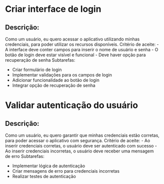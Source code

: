 # Criar interface de login
## Descrição: 
Como um usuário, eu quero acessar o aplicativo utilizando minhas credenciais, para poder utilizar os recursos disponíveis.
Critério de aceite: - A interface deve conter campos para inserir o nome de usuário e senha - O botão de login deve estar visível e funcional - Deve haver opção para recuperação de senha
Subtarefas:
* Criar formulário de login
* Implementar validações para os campos de login
* Adicionar funcionalidade ao botão de login
* Integrar opção de recuperação de senha

# Validar autenticação do usuário
## Descrição: 
Como um usuário, eu quero garantir que minhas credenciais estão corretas, para poder acessar o aplicativo com segurança.
Critério de aceite: - Ao inserir credenciais corretas, o usuário deve ser autenticado com sucesso - Ao inserir credenciais incorretas, o usuário deve receber uma mensagem de erro
Subtarefas:
* Implementar lógica de autenticação
* Criar mensagens de erro para credenciais incorretas
* Realizar testes de autenticação
